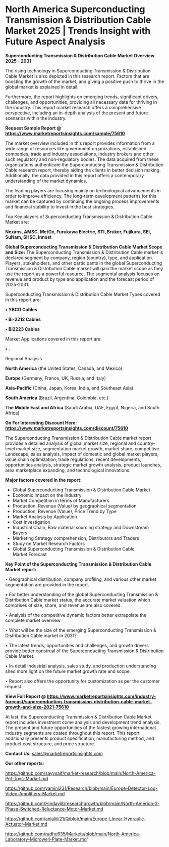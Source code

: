# North America Superconducting Transmission & Distribution Cable Market 2025 | Trends Insight with Future Aspect Analysis

<Strong> Superconducting Transmission & Distribution Cable Market Overview 2025 - 2031</strong>

The rising technology in Superconducting Transmission & Distribution Cable Market is also depicted in this research report. Factors that are boosting the growth of the market, and giving a positive push to thrive in the global market is explained in detail.

Furthermore, the report highlights on emerging trends, significant drivers, challenges, and opportunities, providing all necessary data for thriving in the industry. This report market research offers a comprehensive perspective, including an in-depth analysis of the present and future scenarios within the industry.

<strong>Request Sample Report @ <a href=https://www.marketreportsinsights.com/sample/75610>https://www.marketreportsinsights.com/sample/75610</a></strong>

The market overview included in this report provides information from a wide range of resources like government organizations, established companies, trade and industry associations, industry brokers and other such regulatory and non-regulatory bodies. The data acquired from these organizations authenticate the Superconducting Transmission & Distribution Cable research report, thereby aiding the clients in better decision making. Additionally, the data provided in this report offers a contemporary understanding of the market dynamics.

The leading players are focusing mainly on technological advancements in order to improve efficiency. The long-term development patterns for this market can be captured by continuing the ongoing process improvements and financial stability to invest in the best strategies.

Top Key players of Superconducting Transmission & Distribution Cable Market are:

<strong>Nexans, AMSC, MetOx, Furukawa Electric, STI, Bruker, Fujikura, SEI, SuNam, SHSC, Innost</strong>

<strong><b>Global Superconducting Transmission & Distribution Cable Market Scope and Size:</b></strong>
The Superconducting Transmission & Distribution Cable market is declared segment by company, region (country), type, and application. Players, stakeholders, and other participants in the global Superconducting Transmission & Distribution Cable market will gain the market scope as they use the report as a powerful resource. The segmental analysis focuses on revenue and product by type and application and the forecast period of 2025-2031.

Superconducting Transmission & Distribution Cable Market Types covered in this report are:

<strong>• YBCO Cables

• Bi-2212 Cables

• Bi2223 Cables</strong>

Market Applications covered in this report are:

<strong>• .</strong> 

Regional Analysis

<strong>North America</strong> (the United States, Canada, and Mexico)

<strong>Europe</strong> (Germany, France, UK, Russia, and Italy)

<strong>Asia-Pacific</strong> (China, Japan, Korea, India, and Southeast Asia)

<strong>South America</strong> (Brazil, Argentina, Colombia, etc.)

<strong>The Middle East and Africa</strong> (Saudi Arabia, UAE, Egypt, Nigeria, and South Africa)

<strong>Go For Interesting Discount Here: <a href=https://www.marketreportsinsights.com/discount/75610>https://www.marketreportsinsights.com/discount/75610</a></strong>

The Superconducting Transmission & Distribution Cable market report provides a detailed analysis of global market size, regional and country-level market size, segmentation market growth, market share, competitive Landscape, sales analysis, impact of domestic and global market players, value chain optimization, trade regulations, recent developments, opportunities analysis, strategic market growth analysis, product launches, area marketplace expanding, and technological innovations.

<strong><b>Major factors covered in the report:</b></strong>
<ul>
  <li>Global Superconducting Transmission & Distribution Cable Market </li>
  <li>Economic Impact on the Industry</li>
  <li>Market Competition in terms of Manufacturers</li>
  <li>Production, Revenue (Value) by geographical segmentation</li>
  <li>Production, Revenue (Value), Price Trend by Type</li>
  <li>Market Analysis by Application</li>
  <li>Cost Investigation</li>
  <li>Industrial Chain, Raw material sourcing strategy and Downstream Buyers</li>
  <li>Marketing Strategy comprehension, Distributors and Traders</li>
  <li>Study on Market Research Factors</li>
  <li>Global Superconducting Transmission & Distribution Cable Market Forecast</li>
</ul>

<strong><b>Key Point of the Superconducting Transmission & Distribution Cable Market report:</b></strong>

• Geographical distribution, company profiling, and various other market segmentation are provided in the report.

• For better understanding of the global Superconducting Transmission & Distribution Cable market status, the accurate market valuation which comprises of size, share, and revenue are also covered.

• Analysis of the competitive dynamic factors better extrapolate the complete market overview

• What will be the size of the emerging Superconducting Transmission & Distribution Cable market in 2031?

• The latest trends, opportunities and challenges, and growth drivers provide better construal of the Superconducting Transmission & Distribution Cable Market.

• In-detail industrial analysis, sales study, and production understanding shed more light on the future market growth rate and scope.

• Report also offers the opportunity for customization as per the customer request.

<strong><b>View Full Report @ <a href=https://www.marketreportsinsights.com/industry-forecast/superconducting-transmission-distribution-cable-market-growth-and-size-2021-75610>https://www.marketreportsinsights.com/industry-forecast/superconducting-transmission-distribution-cable-market-growth-and-size-2021-75610</a></b></strong>


At last, the Superconducting Transmission & Distribution Cable Market report includes investment come analysis and development trend analysis. The present and future opportunities of the fastest growing international industry segments are coated throughout this report. This report additionally presents product specification, manufacturing method, and product cost structure, and price structure.

<strong>Contact Us:</strong>
sales@marketreportsinsights.com

<strong>Our other reports:</strong>

<a href=https://github.com/sayysaif/market-research/blob/main/North-America-Pet-Toys-Market.md>https://github.com/sayysaif/market-research/blob/main/North-America-Pet-Toys-Market.md</a>

<a href=https://github.com/yamini231/Research/blob/main/Europe-Detector-Log-Video-Amplifiers-Market.md>https://github.com/yamini231/Research/blob/main/Europe-Detector-Log-Video-Amplifiers-Market.md</a>

<a href=https://github.com/Hindavi8/researchgrowth/blob/main/North-America-3-Phase-Switched-Reluctance-Motor-Market.md>https://github.com/Hindavi8/researchgrowth/blob/main/North-America-3-Phase-Switched-Reluctance-Motor-Market.md</a>

<a href=https://github.com/anjaliiii21/Q/blob/main/Europe-Linear-Hydraulic-Actuator-Market.md>https://github.com/anjaliiii21/Q/blob/main/Europe-Linear-Hydraulic-Actuator-Market.md</a>

<a href=https://github.com/radhe635/Markets/blob/main/North-America-Laboratory-Microwell-Plate-Market.md>https://github.com/radhe635/Markets/blob/main/North-America-Laboratory-Microwell-Plate-Market.md</a>"
